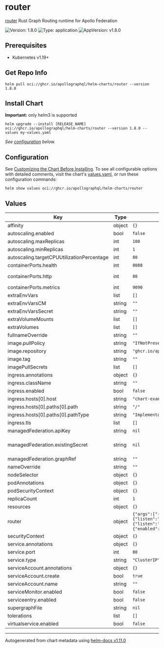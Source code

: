 # router

[router](https://github.com/apollographql/router) Rust Graph Routing runtime for Apollo Federation

![Version: 1.8.0](https://img.shields.io/badge/Version-1.8.0-informational?style=flat-square) ![Type: application](https://img.shields.io/badge/Type-application-informational?style=flat-square) ![AppVersion: v1.8.0](https://img.shields.io/badge/AppVersion-v1.8.0-informational?style=flat-square)

## Prerequisites

* Kubernetes v1.19+

## Get Repo Info

```console
helm pull oci://ghcr.io/apollographql/helm-charts/router --version 1.8.0
```

## Install Chart

**Important:** only helm3 is supported

```console
helm upgrade --install [RELEASE_NAME] oci://ghcr.io/apollographql/helm-charts/router --version 1.8.0 --values my-values.yaml
```

_See [configuration](#configuration) below._

## Configuration

See [Customizing the Chart Before Installing](https://helm.sh/docs/intro/using_helm/#customizing-the-chart-before-installing). To see all configurable options with detailed comments, visit the chart's [values.yaml](./values.yaml), or run these configuration commands:

```console
helm show values oci://ghcr.io/apollographql/helm-charts/router
```

## Values

| Key | Type | Default                                                                                                                                                                                                                        | Description |
|-----|------|--------------------------------------------------------------------------------------------------------------------------------------------------------------------------------------------------------------------------------|-------------|
| affinity | object | `{}`                                                                                                                                                                                                                           |  |
| autoscaling.enabled | bool | `false`                                                                                                                                                                                                                        |  |
| autoscaling.maxReplicas | int | `100`                                                                                                                                                                                                                          |  |
| autoscaling.minReplicas | int | `1`                                                                                                                                                                                                                            |  |
| autoscaling.targetCPUUtilizationPercentage | int | `80`                                                                                                                                                                                                                           |  |
| containerPorts.health | int | `8088`                                                                                                                                                                                                                         | For exposing the health check endpoint |
| containerPorts.http | int | `80`                                                                                                                                                                                                                           | If you override the port in `router.configuration.server.listen` then make sure to match the listen port here |
| containerPorts.metrics | int | `9090`                                                                                                                                                                                                                         | For exposing the metrics port when running a serviceMonitor for example |
| extraEnvVars | list | `[]`                                                                                                                                                                                                                           |  |
| extraEnvVarsCM | string | `""`                                                                                                                                                                                                                           |  |
| extraEnvVarsSecret | string | `""`                                                                                                                                                                                                                           |  |
| extraVolumeMounts | list | `[]`                                                                                                                                                                                                                           |  |
| extraVolumes | list | `[]`                                                                                                                                                                                                                           |  |
| fullnameOverride | string | `""`                                                                                                                                                                                                                           |  |
| image.pullPolicy | string | `"IfNotPresent"`                                                                                                                                                                                                               |  |
| image.repository | string | `"ghcr.io/apollographql/router"`                                                                                                                                                                                               |  |
| image.tag | string | `""`                                                                                                                                                                                                                           |  |
| imagePullSecrets | list | `[]`                                                                                                                                                                                                                           |  |
| ingress.annotations | object | `{}`                                                                                                                                                                                                                           |  |
| ingress.className | string | `""`                                                                                                                                                                                                                           |  |
| ingress.enabled | bool | `false`                                                                                                                                                                                                                        |  |
| ingress.hosts[0].host | string | `"chart-example.local"`                                                                                                                                                                                                        |  |
| ingress.hosts[0].paths[0].path | string | `"/"`                                                                                                                                                                                                                          |  |
| ingress.hosts[0].paths[0].pathType | string | `"ImplementationSpecific"`                                                                                                                                                                                                     |  |
| ingress.tls | list | `[]`                                                                                                                                                                                                                           |  |
| managedFederation.apiKey | string | `nil`                                                                                                                                                                                                                          | If using managed federation, the graph API key to identify router to Studio |
| managedFederation.existingSecret | string | `nil`                                                                                                                                                                                                                          | If using managed federation, use existing Secret which stores the graph API key instead of creating a new one. If set along `managedFederation.apiKey`, a secret with the graph API key will be created using this parameter as name  |
| managedFederation.graphRef | string | `""`                                                                                                                                                                                                                           | If using managed federation, the variant of which graph to use |
| nameOverride | string | `""`                                                                                                                                                                                                                           |  |
| nodeSelector | object | `{}`                                                                                                                                                                                                                           |  |
| podAnnotations | object | `{}`                                                                                                                                                                                                                           |  |
| podSecurityContext | object | `{}`                                                                                                                                                                                                                           |  |
| replicaCount | int | `1`                                                                                                                                                                                                                            |  |
| resources | object | `{}`                                                                                                                                                                                                                           |  |
| router | object | `{"args":["--hot-reload"],"configuration":{"health_check":{"listen":"0.0.0.0:8088"},"supergraph":{"listen":"0.0.0.0:80"},"telemetry":{"metrics":{"prometheus":{"enabled":false,"listen":"0.0.0.0:9090","path":"/metrics"}}}}}` | See https://www.apollographql.com/docs/router/configuration/overview#configuration-file for yaml structure |
| securityContext | object | `{}`                                                                                                                                                                                                                           |  |
| service.annotations | object | `{}`                                                                                                                                                                                                                           |  |
| service.port | int | `80`                                                                                                                                                                                                                           |  |
| service.type | string | `"ClusterIP"`                                                                                                                                                                                                                  |  |
| serviceAccount.annotations | object | `{}`                                                                                                                                                                                                                           |  |
| serviceAccount.create | bool | `true`                                                                                                                                                                                                                         |  |
| serviceAccount.name | string | `""`                                                                                                                                                                                                                           |  |
| serviceMonitor.enabled | bool | `false`                                                                                                                                                                                                                        |  |
| serviceentry.enabled | bool | `false`                                                                                                                                                                                                                        |  |
| supergraphFile | string | `nil`                                                                                                                                                                                                                          |  |
| tolerations | list | `[]`                                                                                                                                                                                                                           |  |
| virtualservice.enabled | bool | `false`                                                                                                                                                                                                                        |  |

----------------------------------------------
Autogenerated from chart metadata using [helm-docs v1.11.0](https://github.com/norwoodj/helm-docs/releases/v1.11.0)
